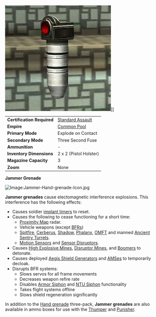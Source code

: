 ![](../images/Jammer_grenade.jpg "fig:Jammer_grenade.jpg")\]\]

|                            |                                                           |
| -------------------------- | --------------------------------------------------------- |
| **Certification Required** | [Standard Assault](../certifications/Standard_Assault.md) |
| **Empire**                 | [Common Pool](../terminology/Common_Pool.md)              |
| **Primary Mode**           | Explode on Contact                                        |
| **Secondary Mode**         | Three Second Fuse                                         |
| **Ammunition**             | \-                                                        |
| **Inventory Dimensions**   | 2 x 2 (Pistol Holster)                                    |
| **Magazine Capacity**      | 3                                                         |
| **Zoom**                   | None                                                      |

**Jammer Grenade**

![Image:Jammer-Hand-grenade-Icon.jpg](Jammer-Hand-grenade-Icon.jpg "Image:Jammer-Hand-grenade-Icon.jpg")

**Jammer grenades** cause electomagnetic interference explosions. This
interference has the following effects:

- Causes soldier [implant timers](../implants/Implants.md) to reset.
- Causes the following to cease functioning for a short time:
  - [Proximity Map](../terminology/Proximity_Map.md) radar.
  - Vehicle weapons (except [BFRs](../vehicles/BattleFrame_Robotics.md))
  - [Spitfire](Adaptive_Construction_Engine.md#Spitfire_Turret),
    [Cerberus](Cerberus_Turret.md), [Shadow](Shadow_Turret.md),
    [Phalanx](../items/Phalanx.md), [OMFT](One-Manned_Field_Turret.md) and
    manned [Ancient Sentry Turrets](../items/Ancient_Sentry_Turret.md).
  - [Motion Sensors](Adaptive_Construction_Engine.md#Motion_Sensor_Alarm) and
    [Sensor Disruptors](../items/Sensor_Disruptor.md).
- Causes
  [High Explosive Mines](Adaptive_Construction_Engine.md#High_Explosive_Mine),
  [Disruptor Mines](Disruptor_Mine.md), and
  [Boomers](<Adaptive_Construction_Engine#Remote-Detonated_Charge_(Boomer)>) to
  detonate.
- Causes deployed [Aegis Shield Generators](Aegis_Shield_Generator.md) and
  [AMSes](../vehicles/Advanced_Mobile_Station.md) to temporarily decloak.
- Disrupts BFR systems:
  - Slows servos for all frame movements
  - Decreases weapon refire rate
  - Disables [Armor Siphon](Armor_Siphon.md) and [NTU Siphon](NTU_Siphon.md)
    functionality
  - Takes flight systems offline
  - Slows shield regeneration significantly

In addition to the [Hand grenade](Hand_grenade.md) three-pack, **Jammer
grenades** are also available in ammo boxes for use with the
[Thumper](Thumper.md) and [Punisher](Punisher.md).

<!--[category:Common Pool Weapons](category:Common_Pool_Weapons.md)-->

<!--[Category:Game Items](Category:Game_Items.md)-->
<!--[Category:Weapons](Category:Weapons.md)-->
